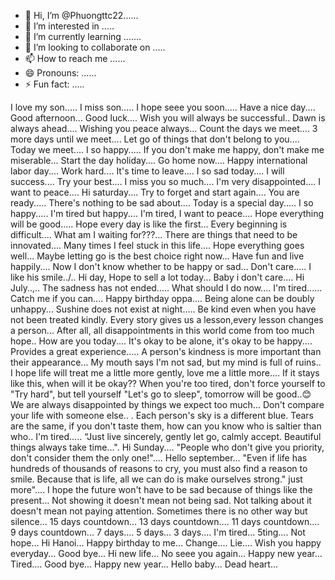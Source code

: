 - 👋 Hi, I’m @Phuongttc22......
- 👀 I’m interested in .....
- 🌱 I’m currently learning .......
- 💞️ I’m looking to collaborate on .....
- 📫 How to reach me ......
- 😄 Pronouns: ......
- ⚡ Fun fact: .....

<!---
Phuongttc22/Phuongttc22 is a ✨ special ✨ repository because its `README.md` (this file) appears on your GitHub profile.
You can click the Preview link to take a look at your changes.
--->
I love my son.....
I miss son.....
I hope seee you soon.....
Have a nice day....
Good afternoon...
Good luck....
Wish you will always be successful..
Dawn is always ahead....
Wishing you peace always...
Count the days we meet....
3 more days until we meet....
Let go of things that don't belong to you....
Today we meet....
I so happy.....
If you don't make me happy, don't make me miserable...
Start the day holiday....
Go home now....
Happy international labor day....
Work hard....
It's time to leave....
I so sad today....
I will success....
Try your best....
I miss you so much....
I'm very disappointed....
I want to peace....
Hi saturday....
Try to forget and start again....
You are ready.....
There's nothing to be sad about....
Today is a special day.....
I so happy.....
I'm tired but happy....
I'm tired, I want to peace....
Hope everything will be good.....
Hope every day is like the first...
Every beginning is difficult....
What am I waiting for???...
There are things that need to be innovated....
Many times I feel stuck in this life....
Hope everything goes well...
Maybe letting go is the best choice right now...
Have fun and live happily....
Now I don't know whether to be happy or sad...
Don't care.....
I like his smile../..
Hi day, Hope to sell a lot today...
Baby i don't care....
Hi July..,..
The sadness has not ended.....
What should I do now....
I'm tired......
Catch me if you can....
Happy birthday oppa....
Being alone can be doubly unhappy...
Sushine does not exist at night.....
Be kind even when you have not been treated kindly.
Every story gives us a lesson,every lesson changes a person...
After all, all disappointments in this world come from too much hope..
How are you today....
It's okay to be alone, it's okay to be happy....
Provides a great experience.....
A person's kindness is more important than their appearance...
My mouth says I'm not sad, but my mind is full of ruins..
I hope life will treat me a little more gently, love me a little more....
If it stays like this, when will it be okay??
When you're too tired, don't force yourself to "Try hard", but tell yourself "Let's go to sleep", tomorrow will be good..😊
We are always disappointed by things we expect too much...
Don't compare your life with someone else.. .
Each person's sky is a different blue. Tears are the same, if you don't taste them, how can you know who is saltier than who..
I'm tired.....
“Just live sincerely, gently let go, calmly accept. Beautiful things always take time...".
Hi Sunday....
"People who don't give you priority, don't consider them the only one!"....
Hello september...
"Even if life has hundreds of thousands of reasons to cry, you must also find a reason to smile. Because that is life, all we can do is make ourselves strong." just more"....
I hope the future won't have to be sad because of things like the present...
Not showing it doesn't mean not being sad. Not talking about it doesn't mean not paying attention. Sometimes there is no other way but silence...
15 days countdown...
13 days countdown....
11 days countdown....
9 days countdown...
7 days....
5 days...
3 days....
I'm tired...
5ting....
Not hope...
Hi Hanoi...
Happy birthday to me...
Change....
Lie....
Wish you happy everyday...
Good bye...
Hi new life...
No seee you again...
Happy new year...
Tired....
Good bye...
Happy new year...
Hello baby...
Dead heart...
